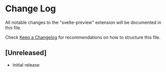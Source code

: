 # Change Log

All notable changes to the "svelte-preview" extension will be documented in this file.

Check [Keep a Changelog](http://keepachangelog.com/) for recommendations on how to structure this file.

## [Unreleased]

- Initial release